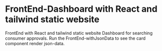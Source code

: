 # FrontEnd-Dashboard with React and tailwind static website

FrontEnd with React and tailwind static website
Dashboard for searching consumer approvals.
Run the FrontEnd-withJsonData to see the card component render json-data.
